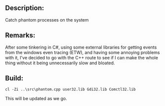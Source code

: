 ## Description:
Catch phantom processes on the system

## Remarks:
After some tinkering in C#, using some external libraries for getting events from the windows even tracing (ETW), and having some annoying problems with it, I've decided to go with the C++ route
to see if I can make the whole thing without it being unnecessarily slow and bloated.

## Build:
```
cl -Zi ..\src\phantom.cpp user32.lib Gdi32.lib Comctl32.lib
```
This will be updated as we go.